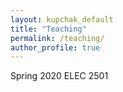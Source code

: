 ```yaml
---
layout: kupchak_default
title: "Teaching"
permalink: /teaching/
author_profile: true
---
```


Spring 2020 ELEC 2501

<!--  Fall   2020 ELEC 3908" -->
